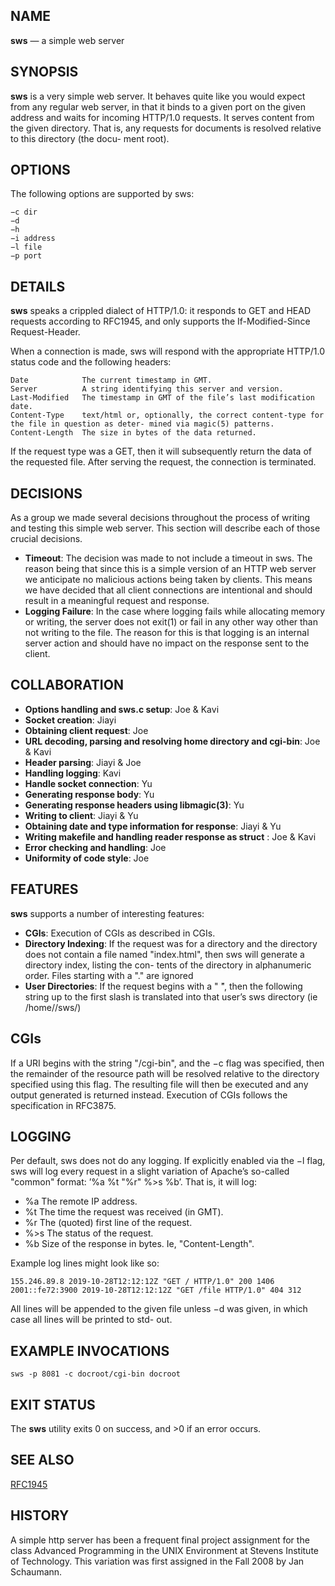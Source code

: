 ## NAME
**sws** — a simple web server

## SYNOPSIS
**sws** is a very simple web server. It behaves quite like you would expect from any regular web server, in that it binds to a given port on the given address and waits for incoming HTTP/1.0 requests. It serves content from the given directory. That is, any requests for documents is resolved relative to this directory (the docu- ment root).

## OPTIONS
The following options are supported by sws:
```
−c dir 
−d
−h
−i address
−l file
−p port
```

## DETAILS
**sws** speaks a crippled dialect of HTTP/1.0: it responds to GET and HEAD requests according to RFC1945, and only supports the If-Modified-Since Request-Header.

When a connection is made, sws will respond with the appropriate HTTP/1.0 status code and the following headers:

```
Date            The current timestamp in GMT.
Server          A string identifying this server and version.
Last-Modified   The timestamp in GMT of the file’s last modification date.
Content-Type    text/html or, optionally, the correct content-type for the file in question as deter- mined via magic(5) patterns.
Content-Length  The size in bytes of the data returned.
```

If the request type was a GET, then it will subsequently return the data of the requested file. After serving the request, the connection is terminated.

## DECISIONS
As a group we made several decisions throughout the process of writing and testing this simple web server. This section will describe each of those crucial decisions. 
- **Timeout**: The decision was made to not include a timeout in sws. The reason being that since this is a simple version of an HTTP web server we anticipate no malicious actions being taken by clients. This means we have decided that all client connections are intentional and should result in a meaningful request and response.
- **Logging Failure**: In the case where logging fails while allocating memory or writing, the server does not exit(1) or fail in any other way other than not writing to the file. The reason for this is that logging is an internal server action and should have no impact on the response sent to the client.

## COLLABORATION
- **Options handling and sws.c setup**: Joe & Kavi
- **Socket creation**: Jiayi
- **Obtaining client request**: Joe
- **URL decoding, parsing and resolving home directory and cgi-bin**: Joe & Kavi
- **Header parsing**: Jiayi & Joe
- **Handling logging**: Kavi
- **Handle socket connection**: Yu
- **Generating response body**: Yu
- **Generating response headers using libmagic(3)**:  Yu
- **Writing to client**: Jiayi & Yu
- **Obtaining date and type information for response**: Jiayi & Yu
- **Writing makefile and handling reader response as struct** : Joe & Kavi
- **Error checking and handling**: Joe
- **Uniformity of code style**: Joe

## FEATURES
**sws** supports a number of interesting features:

- **CGIs**: Execution of CGIs as described in CGIs.
- **Directory Indexing**: If the request was for a directory and the directory does not contain a file named "index.html", then sws will generate a directory index, listing the con- tents of the directory in alphanumeric order. Files starting with a "." are ignored
- **User Directories**: If the request begins with a " ̃", then the following string up to the first slash is translated into that user’s sws directory (ie /home/<user>/sws/)

## CGIs
If a URI begins with the string "/cgi-bin", and the −c flag was specified, then the remainder of the resource path will be resolved relative to the directory specified using this flag. The resulting file will then be executed and any output generated is returned instead. Execution of CGIs follows the specification in RFC3875.
    
## LOGGING
Per default, sws does not do any logging. If explicitly enabled via the −l flag, sws will log every request in a slight variation of Apache’s so-called "common" format: ’%a %t "%r" %>s %b’. That is, it will log:
- %a  The remote IP address.
- %t  The time the request was received (in GMT).
- %r  The (quoted) first line of the request.
- %>s The status of the request.
- %b  Size of the response in bytes. Ie, "Content-Length".
    
Example log lines might look like so:
```
155.246.89.8 2019-10-28T12:12:12Z "GET / HTTP/1.0" 200 1406
2001::fe72:3900 2019-10-28T12:12:12Z "GET /file HTTP/1.0" 404 312
```
All lines will be appended to the given file unless −d was given, in which case all lines will be printed to std- out.

## EXAMPLE INVOCATIONS
```
sws -p 8081 -c docroot/cgi-bin docroot
```
## EXIT STATUS
The **sws** utility exits 0 on success, and >0 if an error occurs.

## SEE ALSO
[RFC1945](https://www.ietf.org/rfc/rfc1945.txt)

## HISTORY
A simple http server has been a frequent final project assignment for the class Advanced Programming in the UNIX Environment at Stevens Institute of Technology. This variation was first assigned in the Fall 2008 by Jan Schaumann.
